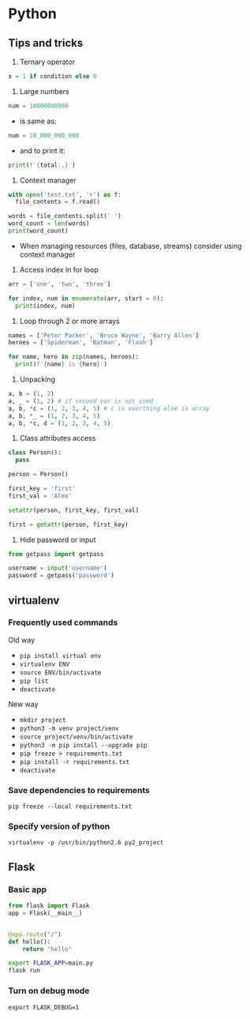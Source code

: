 # Python

## Tips and tricks

1. Ternary operator

```python
x = 1 if condition else 0
```

1. Large numbers

```python
num = 10000000000
```

* is same as:

```python
num = 10_000_000_000
```

* and to print it:

```python
print(f'{total:,}')
```

1. Context manager

```python
with open('test.txt', 'r') as f:
  file_contents = f.read()

words = file_contents.split(' ')
word_count = len(words)
print(word_count)
```

* When managing resources \(files, database, streams\) consider using context manager

1. Access index in for loop

```python
arr = ['one', 'two', 'three']

for index, num in enumerate(arr, start = 0):
  print(index, num)
```

1. Loop through 2 or more arrays

```python
names = ['Peter Parker', 'Bruce Wayne', 'Barry Allen']
heroes = ['Spiderman', 'Batman', 'Flash']

for name, hero in zip(names, heroes):
  print(f'{name} is {hero}')
```

1. Unpacking

```python
a, b = (1, 2)
a, _ = (1, 2) # if second var is not used
a, b, *c = (1, 2, 3, 4, 5) # c is everthing else in array
a, b, *_ = (1, 2, 3, 4, 5)
a, b, *c, d = (1, 2, 3, 4, 5)
```

1. Class attributes access

```python
class Person():
  pass

person = Person()

first_key = 'first'
first_val = 'Alex'

setattr(person, first_key, first_val)

first = getattr(person, first_key)
```

1. Hide password or input

```python
from getpass import getpass

username = input('username')
password = getpass('password')
```

## virtualenv

### Frequently used commands
Old way
* `pip install virtual env`
* `virtualenv ENV`
* `source ENV/bin/activate`
* `pip list`
* `deactivate`

New way

* `mkdir project`
* `python3 -m venv project/venv`
* `source project/venv/bin/activate`
* `python3 -m pip install --upgrade pip`
* `pip freeze > requirements.txt`
* `pip install -r requirements.txt`
* `deactivate`

### Save dependencies to requirements

`pip freeze --local requirements.txt`

### Specify version of python

`virtualenv -p /usr/bin/python2.6 py2_project`

## Flask

### Basic app

```python
from flask import Flask
app = Flask(__main__)


@app.route("/")
def hello():
    return "hello"
```

```bash
export FLASK_APP=main.py
flask run
```

### Turn on debug mode

`export FLASK_DEBUG=1`

